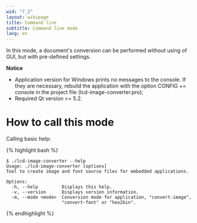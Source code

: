 ```yaml
---
wid: "7_2"
layout: wikipage
title: Command line
subtitle: Command line mode
lang: en
---
```

In this mode, a document's conversion can be performed without using of GUI, but with pre-defined settings.

**Notice**

  *  Application version for Windows prints no messages to the console. If they are necessary, rebuild the application with the option CONFIG += console in the project file (lcd-image-converter.pro);
  *  Required Qt version >= 5.2.

# How to call this mode

Calling basic help:

{% highlight bash %}
```
$ ./lcd-image-converter --help
Usage: ./lcd-image-converter [options]
Tool to create image and font source files for embedded applications.

Options:
  -h, --help         Displays this help.
  -v, --version      Displays version information.
  -m, --mode <mode>  Conversion mode for application, "convert-image",
                     "convert-font" or "hex2bin".
```
{% endhighlight %}
